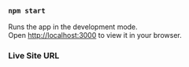 
### `npm start`

Runs the app in the development mode.\
Open [http://localhost:3000](http://localhost:3000) to view it in your browser.



### Live Site URL



